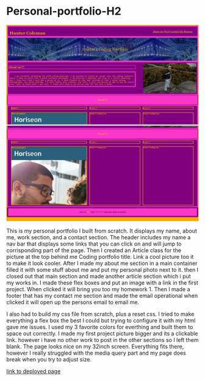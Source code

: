 Personal-portfolio-H2
=============
![Portfolio photo top half](./assets/websitetop.PNG)
![Portfolio photo bottom](./assets/websitebottom.PNG)

This is my personal portfolio I built from scratch. It displays my name, about me, work section, and a contact section. 
The header includes my name a nav bar that displays some links that you can click on and will jump to corrisponding part of the page.
Then I created an Article class for the picture at the top behind me Coding portfolio title. Link a cool picture too it to make 
it look cooler. After I made my about me section in a main container filled it with some stuff about me and put my personal photo next to it. 
then I closed out that main section and made another article section which i put my works in. I made these flex boxes and put an image with a link
in the first project. When clicked it will bring you too my homework 1. Then I made a footer that has my contact me section and made the email operational when clicked it will open up the persons email to email me. 

I also had to build my css file from scratch, plus a reset css. I tried to make everything a flex box the best I could but trying to configure it with my html gave me issues. I used my 3 favorite colors for everthing and built them to space out correctly. I made my first project picture bigger and its a clickable link. however i have no other work to post in the other sections so I left them blank. The page looks nice on my 32inch screen. Everything fits there, however I really struggled with the media query part and my page does break when you try to adjust size.

[link to deployed page](https://skruphold.github.io/Personal-portfolio-H2/)

